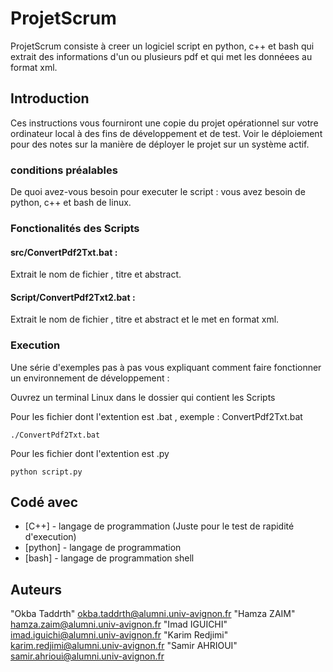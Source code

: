 # ProjetScrum

ProjetScrum consiste à creer un logiciel script en python, c++ et bash qui extrait des informations d'un ou plusieurs 
pdf et qui met les donnéees au format xml.

## Introduction
Ces instructions vous fourniront une copie du projet opérationnel sur votre ordinateur local à des fins de développement et de test. Voir le déploiement pour des notes sur la manière de déployer le projet sur un système actif.

### conditions préalables
De quoi avez-vous besoin pour executer le script :
  vous avez besoin de python, c++ et bash de linux.

### Fonctionalités des Scripts
####  src/ConvertPdf2Txt.bat :
  Extrait le nom de fichier , titre et abstract.
####  Script/ConvertPdf2Txt2.bat :
  Extrait le nom de fichier , titre et abstract et le met en format xml.
  
### Execution

Une série d'exemples pas à pas vous expliquant comment faire fonctionner un environnement de développement : 

Ouvrez un terminal Linux dans le dossier qui contient les Scripts


Pour les fichier dont l'extention est .bat , exemple : ConvertPdf2Txt.bat

```
./ConvertPdf2Txt.bat
```

Pour les fichier dont l'extention est .py 

```
python script.py
```

## Codé avec

* [C++] - langage de programmation (Juste pour le test de rapidité d'execution)
* [python] - langage de programmation
* [bash] - langage de programmation shell 

## Auteurs

"Okba Taddrth" <okba.taddrth@alumni.univ-avignon.fr>
"Hamza ZAIM" <hamza.zaim@alumni.univ-avignon.fr>
"Imad IGUICHI" <imad.iguichi@alumni.univ-avignon.fr>
"Karim Redjimi" <karim.redjimi@alumni.univ-avignon.fr>
"Samir AHRIOUI" <samir.ahrioui@alumni.univ-avignon.fr>





